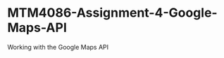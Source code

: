 MTM4086-Assignment-4-Google-Maps-API
====================================

Working with the Google Maps API
